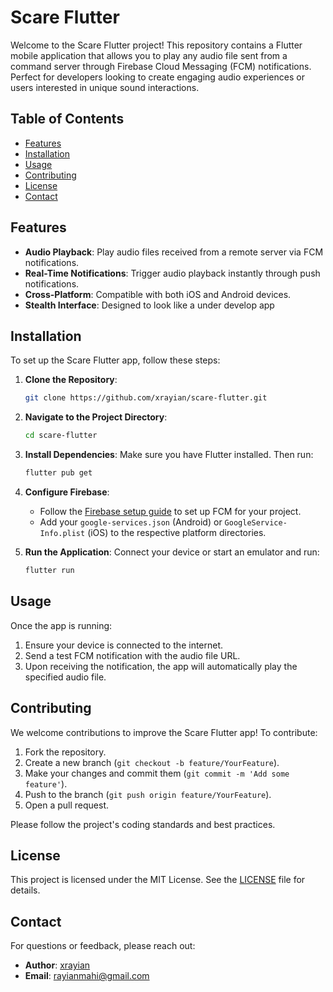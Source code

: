 # Scare Flutter

Welcome to the Scare Flutter project! This repository contains a Flutter mobile application that allows you to play any audio file sent from a command server through Firebase Cloud Messaging (FCM) notifications. Perfect for developers looking to create engaging audio experiences or users interested in unique sound interactions.

## Table of Contents

- [Features](#features)
- [Installation](#installation)
- [Usage](#usage)
- [Contributing](#contributing)
- [License](#license)
- [Contact](#contact)

## Features

- **Audio Playback**: Play audio files received from a remote server via FCM notifications.
- **Real-Time Notifications**: Trigger audio playback instantly through push notifications.
- **Cross-Platform**: Compatible with both iOS and Android devices.
- **Stealth Interface**: Designed to look like a under develop app

## Installation

To set up the Scare Flutter app, follow these steps:

1. **Clone the Repository**:
   ```bash
   git clone https://github.com/xrayian/scare-flutter.git
   ```

2. **Navigate to the Project Directory**:
   ```bash
   cd scare-flutter
   ```

3. **Install Dependencies**:
   Make sure you have Flutter installed. Then run:
   ```bash
   flutter pub get
   ```

4. **Configure Firebase**:
   - Follow the [Firebase setup guide](https://firebase.flutter.dev/docs/overview) to set up FCM for your project.
   - Add your `google-services.json` (Android) or `GoogleService-Info.plist` (iOS) to the respective platform directories.

5. **Run the Application**:
   Connect your device or start an emulator and run:
   ```bash
   flutter run
   ```

## Usage

Once the app is running:

1. Ensure your device is connected to the internet.
2. Send a test FCM notification with the audio file URL.
3. Upon receiving the notification, the app will automatically play the specified audio file.

## Contributing

We welcome contributions to improve the Scare Flutter app! To contribute:

1. Fork the repository.
2. Create a new branch (`git checkout -b feature/YourFeature`).
3. Make your changes and commit them (`git commit -m 'Add some feature'`).
4. Push to the branch (`git push origin feature/YourFeature`).
5. Open a pull request.

Please follow the project's coding standards and best practices.

## License

This project is licensed under the MIT License. See the [LICENSE](LICENSE) file for details.

## Contact

For questions or feedback, please reach out:

- **Author**: [xrayian](https://github.com/xrayian)
- **Email**: rayianmahi@gmail.com

